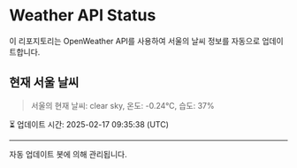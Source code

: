 
# Weather API Status

이 리포지토리는 OpenWeather API를 사용하여 서울의 날씨 정보를 자동으로 업데이트합니다.

## 현재 서울 날씨
> 서울의 현재 날씨: clear sky, 온도: -0.24°C, 습도: 37%

⏳ 업데이트 시간: 2025-02-17 09:35:38 (UTC)

---
자동 업데이트 봇에 의해 관리됩니다.
